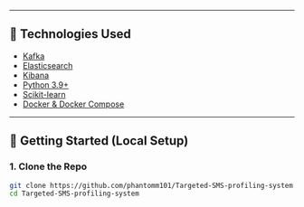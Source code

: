 
---

## 🚀 Technologies Used

- [Kafka](https://kafka.apache.org/)
- [Elasticsearch](https://www.elastic.co/elasticsearch/)
- [Kibana](https://www.elastic.co/kibana/)
- [Python 3.9+](https://www.python.org/)
- [Scikit-learn](https://scikit-learn.org/)
- [Docker & Docker Compose](https://docs.docker.com/compose/)

---

## 🧪 Getting Started (Local Setup)

### 1. Clone the Repo

```bash
git clone https://github.com/phantomm101/Targeted-SMS-profiling-system.git
cd Targeted-SMS-profiling-system
